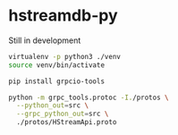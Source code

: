 # hstreamdb-py

Still in development

```sh
virtualenv -p python3 ./venv
source venv/bin/activate

pip install grpcio-tools
```

```sh
python -m grpc_tools.protoc -I./protos \
  --python_out=src \
  --grpc_python_out=src \
  ./protos/HStreamApi.proto
```
